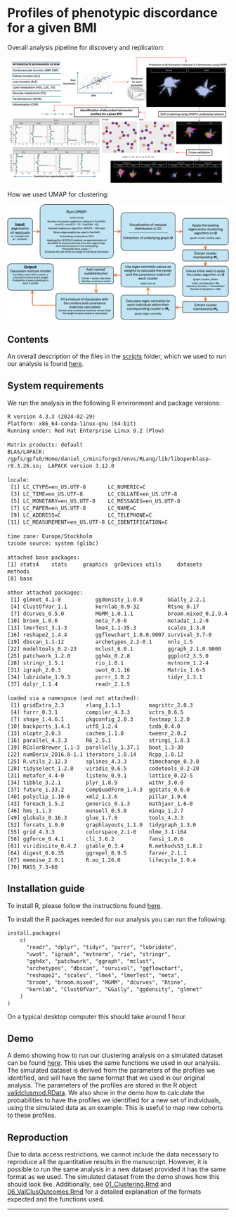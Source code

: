 # Profiles of phenotypic discordance for a given BMI

Overall analysis pipeline for discovery and replication:

![](./plots/AnalysisPlot.png)

How we used UMAP for clustering:

![](./plots/Clusmethod.png)

## Contents

An overall description of the files in the [scripts](./scripts) folder, which we used to run our analysis is found [here](./scripts_description.md).

## System requirements

We run the analysis in the following R environment and package versions:

```{r}
R version 4.3.3 (2024-02-29)
Platform: x86_64-conda-linux-gnu (64-bit)
Running under: Red Hat Enterprise Linux 9.2 (Plow)

Matrix products: default
BLAS/LAPACK: /gpfs/gpfs0/Home/daniel_c/miniforge3/envs/RLang/lib/libopenblasp-r0.3.26.so;  LAPACK version 3.12.0

locale:
 [1] LC_CTYPE=en_US.UTF-8       LC_NUMERIC=C
 [3] LC_TIME=en_US.UTF-8        LC_COLLATE=en_US.UTF-8
 [5] LC_MONETARY=en_US.UTF-8    LC_MESSAGES=en_US.UTF-8
 [7] LC_PAPER=en_US.UTF-8       LC_NAME=C
 [9] LC_ADDRESS=C               LC_TELEPHONE=C
[11] LC_MEASUREMENT=en_US.UTF-8 LC_IDENTIFICATION=C

time zone: Europe/Stockholm
tzcode source: system (glibc)

attached base packages:
[1] stats4    stats     graphics  grDevices utils     datasets  methods
[8] base

other attached packages:
 [1] glmnet_4.1-8           ggdensity_1.0.0        GGally_2.2.1
 [4] ClustOfVar_1.1         kernlab_0.9-32         Rtsne_0.17
 [7] dcurves_0.5.0          MGMM_1.0.1.1           broom.mixed_0.2.9.4
[10] broom_1.0.6            meta_7.0-0             metadat_1.2-0
[13] lmerTest_3.1-3         lme4_1.1-35.3          scales_1.3.0
[16] reshape2_1.4.4         ggflowchart_1.0.0.9007 survival_3.7-0
[19] dbscan_1.1-12          archetypes_2.2-0.1     nnls_1.5
[22] modeltools_0.2-23      mclust_6.0.1           ggraph_2.1.0.9000
[25] patchwork_1.2.0        ggh4x_0.2.8            ggplot2_3.5.0
[28] stringr_1.5.1          rio_1.0.1              mvtnorm_1.2-4
[31] igraph_2.0.3           uwot_0.1.16            Matrix_1.6-5
[34] lubridate_1.9.3        purrr_1.0.2            tidyr_1.3.1
[37] dplyr_1.1.4            readr_2.1.5

loaded via a namespace (and not attached):
 [1] gridExtra_2.3       rlang_1.1.3         magrittr_2.0.3
 [4] furrr_0.3.1         compiler_4.3.3      vctrs_0.6.5
 [7] shape_1.4.6.1       pkgconfig_2.0.3     fastmap_1.2.0
[10] backports_1.4.1     utf8_1.2.4          tzdb_0.4.0
[13] nloptr_2.0.3        cachem_1.1.0        tweenr_2.0.2
[16] parallel_4.3.3      R6_2.5.1            stringi_1.8.3
[19] RColorBrewer_1.1-3  parallelly_1.37.1   boot_1.3-30
[22] numDeriv_2016.8-1.1 iterators_1.0.14    Rcpp_1.0.12
[25] R.utils_2.12.3      splines_4.3.3       timechange_0.3.0
[28] tidyselect_1.2.0    viridis_0.6.5       codetools_0.2-20
[31] metafor_4.4-0       listenv_0.9.1       lattice_0.22-5
[34] tibble_3.2.1        plyr_1.8.9          withr_3.0.0
[37] future_1.33.2       CompQuadForm_1.4.3  ggstats_0.6.0
[40] polyclip_1.10-6     xml2_1.3.6          pillar_1.9.0
[43] foreach_1.5.2       generics_0.1.3      mathjaxr_1.6-0
[46] hms_1.1.3           munsell_0.5.0       minqa_1.2.7
[49] globals_0.16.3      glue_1.7.0          tools_4.3.3
[52] forcats_1.0.0       graphlayouts_1.1.0  tidygraph_1.3.0
[55] grid_4.3.3          colorspace_2.1-0    nlme_3.1-164
[58] ggforce_0.4.1       cli_3.6.2           fansi_1.0.6
[61] viridisLite_0.4.2   gtable_0.3.4        R.methodsS3_1.8.2
[64] digest_0.6.35       ggrepel_0.9.5       farver_2.1.1
[67] memoise_2.0.1       R.oo_1.26.0         lifecycle_1.0.4
[70] MASS_7.3-60
```

## Installation guide

To install R, please follow the instructions found [here](https://www.r-project.org/).

To install the R packages needed for our analysis you can run the following:

```{r}
install.packages(
    c(
      "readr", "dplyr", "tidyr", "purrr", "lubridate",
      "uwot", "igraph", "mvtnorm", "rio", "stringr", 
      "ggh4x", "patchwork", "ggraph", "mclust", 
      "archetypes", "dbscan", "survival", "ggflowchart", 
      "reshape2", "scales", "lme4", "lmerTest", "meta", 
      "broom", "broom.mixed", "MGMM", "dcurves", "Rtsne", 
      "kernlab", "ClustOfVar", "GGally", "ggdensity", "glmnet"
    )
)
```

On a typical desktop computer this should take around 1 hour.

## Demo

A demo showing how to run our clustering analysis on a simulated dataset can be found [here](./demo/Demo.ipynb). This uses the same functions we used in our analysis. The simulated dataset is derived from the parameters of the profiles we identified, and will have the same format that we used in our original analysis. The parameters of the profiles are stored in the R object [validclusmod.RData](./data/validclusmod.RData). We also show in the demo how to calculate the probabilities to have the profiles we identified for a new set of individuals, using the simulated data as an example. This is useful to map new cohorts to these profiles.

## Reproduction

Due to data access restrictions, we cannot include the data necessary to reproduce all the quantitative results in the manuscript. However, it is possible to run the same analysis in a new dataset provided it has the same format as we used. The simulated dataset from the demo shows how this should look like. Additionally, see [01_Clustering.Rmd](./scripts/01_Clustering.Rmd) and [06_ValClusOutcomes.Rmd](./scripts/06_ValClusOutcomes.Rmd) for a detailed explanation of the formats expected and the functions used.

---
